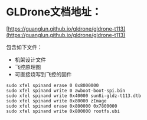 # GLDrone文档地址：
[https://guanglun.github.io/gldrone/gldrone-t113](https://guanglun.github.io/gldrone/gldrone-t113)  

包含如下文件：
* 机架设计文件
* 飞控原理图
* 可直接烧写到飞控的固件


```
sudo xfel spinand erase 0 0x8000000
sudo xfel spinand write 0 awboot-boot-spi.bin
sudo xfel spinand write 0x40000 sun8i-gldz-t113.dtb
sudo xfel spinand write 0x80000 zImage
sudo xfel spinand erase 0x800000 0x7800000
sudo xfel spinand write 0x800000 rootfs.ubi
```
